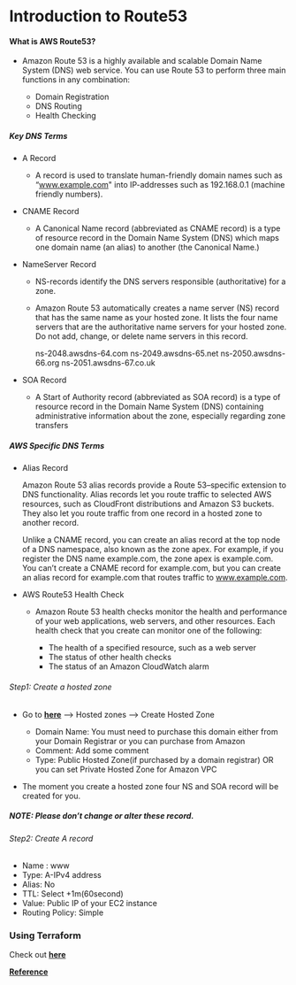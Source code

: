 # Introduction to Route53

#### What is AWS Route53?

* Amazon Route 53 is a highly available and scalable Domain Name System (DNS) web service. You can use Route 53 to perform three main functions in any combination:

    * Domain Registration
    * DNS Routing
    * Health Checking

##### Key DNS Terms

* A Record

    * A record is used to translate human-friendly domain names such as “www.example.com" into IP-addresses such as 192.168.0.1 (machine friendly numbers).

* CNAME Record

    * A Canonical Name record (abbreviated as CNAME record) is a type of resource record in the Domain Name System (DNS) which maps one domain name (an alias) to another (the Canonical Name.)

* NameServer Record

    * NS-records identify the DNS servers responsible (authoritative) for a zone.

    * Amazon Route 53 automatically creates a name server (NS) record that has the same name as your hosted zone. It lists the four name servers that are the authoritative name servers for your hosted zone. Do not add, change, or delete name servers in this record.

        ns-2048.awsdns-64.com
        ns-2049.awsdns-65.net
        ns-2050.awsdns-66.org
        ns-2051.awsdns-67.co.uk

* SOA Record

    * A Start of Authority record (abbreviated as SOA record) is a type of resource record in the Domain Name System (DNS) containing administrative information about the zone, especially regarding zone transfers

##### AWS Specific DNS Terms

* Alias Record

    Amazon Route 53 alias records provide a Route 53–specific extension to DNS functionality. Alias records let you route traffic to selected AWS resources, such as CloudFront distributions and Amazon S3 buckets. They also let you route traffic from one record in a hosted zone to another record.

    Unlike a CNAME record, you can create an alias record at the top node of a DNS namespace, also known as the zone apex. For example, if you register the DNS name example.com, the zone apex is example.com. You can’t create a CNAME record for example.com, but you can create an alias record for example.com that routes traffic to www.example.com.

* AWS Route53 Health Check

    * Amazon Route 53 health checks monitor the health and performance of your web applications, web servers, and other resources. Each health check that you create can monitor one of the following:

        * The health of a specified resource, such as a web server
        * The status of other health checks
        * The status of an Amazon CloudWatch alarm

###### Step1: Create a hosted zone

* Go to [**here**](https://console.aws.amazon.com/route53) --> Hosted zones --> Create Hosted Zone

    * Domain Name: You must need to purchase this domain either from your Domain Registrar or you can purchase from Amazon
    * Comment: Add some comment
    * Type: Public Hosted Zone(if purchased by a domain registrar) OR you can set Private Hosted Zone for Amazon VPC

* The moment you create a hosted zone four NS and SOA record will be created for you.

##### NOTE: Please don’t change or alter these record.

###### Step2: Create A record

* Name : www
* Type: A-IPv4 address
* Alias: No
* TTL: Select +1m(60second)
* Value: Public IP of your EC2 instance
* Routing Policy: Simple


### Using Terraform

Check out [**here**](https://github.com/rufilboy/100DaysOfDevOps/blob/main/Day%2049%20-Introduction%20to%20Route53/route53.tf)

[**Reference**](https://docs.aws.amazon.com/Route53/latest/DeveloperGuide/resource-record-sets-creating.html)
